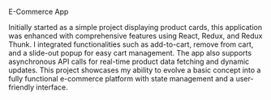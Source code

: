 E-Commerce App

Initially started as a simple project displaying product cards, this application was enhanced with comprehensive features using React, Redux, and Redux Thunk. I integrated functionalities such as add-to-cart, remove from cart, and a slide-out popup for easy cart management. The app also supports asynchronous API calls for real-time product data fetching and dynamic updates. This project showcases my ability to evolve a basic concept into a fully functional e-commerce platform with state management and a user-friendly interface.
